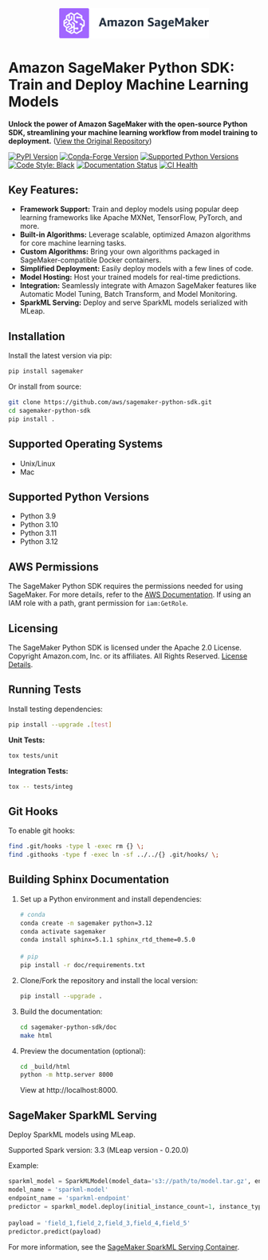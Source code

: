 <div align="center">
  <img src="https://github.com/aws/sagemaker-python-sdk/raw/master/branding/icon/sagemaker-banner.png" alt="SageMaker" width="300">
</div>

# Amazon SageMaker Python SDK: Train and Deploy Machine Learning Models

**Unlock the power of Amazon SageMaker with the open-source Python SDK, streamlining your machine learning workflow from model training to deployment.**  ([View the Original Repository](https://github.com/aws/sagemaker-python-sdk))

[![PyPI Version](https://img.shields.io/pypi/v/sagemaker.svg)](https://pypi.python.org/pypi/sagemaker)
[![Conda-Forge Version](https://img.shields.io/conda/vn/conda-forge/sagemaker-python-sdk.svg)](https://anaconda.org/conda-forge/sagemaker-python-sdk)
[![Supported Python Versions](https://img.shields.io/pypi/pyversions/sagemaker.svg)](https://pypi.python.org/pypi/sagemaker)
[![Code Style: Black](https://img.shields.io/badge/code_style-black-000000.svg)](https://github.com/python/black)
[![Documentation Status](https://readthedocs.org/projects/sagemaker/badge/?version=stable)](https://sagemaker.readthedocs.io/en/stable/)
[![CI Health](https://github.com/aws/sagemaker-python-sdk/actions/workflows/codebuild-ci-health.yml/badge.svg)](https://github.com/aws/sagemaker-python-sdk/actions/workflows/codebuild-ci-health.yml)

## Key Features:

*   **Framework Support:** Train and deploy models using popular deep learning frameworks like Apache MXNet, TensorFlow, PyTorch, and more.
*   **Built-in Algorithms:** Leverage scalable, optimized Amazon algorithms for core machine learning tasks.
*   **Custom Algorithms:** Bring your own algorithms packaged in SageMaker-compatible Docker containers.
*   **Simplified Deployment:** Easily deploy models with a few lines of code.
*   **Model Hosting:** Host your trained models for real-time predictions.
*   **Integration:** Seamlessly integrate with Amazon SageMaker features like Automatic Model Tuning, Batch Transform, and Model Monitoring.
*   **SparkML Serving:** Deploy and serve SparkML models serialized with MLeap.

## Installation

Install the latest version via pip:

```bash
pip install sagemaker
```

Or install from source:

```bash
git clone https://github.com/aws/sagemaker-python-sdk.git
cd sagemaker-python-sdk
pip install .
```

## Supported Operating Systems

*   Unix/Linux
*   Mac

## Supported Python Versions

*   Python 3.9
*   Python 3.10
*   Python 3.11
*   Python 3.12

## AWS Permissions

The SageMaker Python SDK requires the permissions needed for using SageMaker.  For more details, refer to the [AWS Documentation](https://docs.aws.amazon.com/sagemaker/latest/dg/sagemaker-roles.html).  If using an IAM role with a path, grant permission for `iam:GetRole`.

## Licensing

The SageMaker Python SDK is licensed under the Apache 2.0 License. Copyright Amazon.com, Inc. or its affiliates. All Rights Reserved. [License Details](http://aws.amazon.com/apache2.0/).

## Running Tests

Install testing dependencies:
```bash
pip install --upgrade .[test]
```

**Unit Tests:**
```bash
tox tests/unit
```

**Integration Tests:**
```bash
tox -- tests/integ
```

## Git Hooks

To enable git hooks:
```bash
find .git/hooks -type l -exec rm {} \;
find .githooks -type f -exec ln -sf ../../{} .git/hooks/ \;
```

## Building Sphinx Documentation

1.  Set up a Python environment and install dependencies:

    ```bash
    # conda
    conda create -n sagemaker python=3.12
    conda activate sagemaker
    conda install sphinx=5.1.1 sphinx_rtd_theme=0.5.0

    # pip
    pip install -r doc/requirements.txt
    ```

2.  Clone/Fork the repository and install the local version:

    ```bash
    pip install --upgrade .
    ```
3.  Build the documentation:
    ```bash
    cd sagemaker-python-sdk/doc
    make html
    ```

4.  Preview the documentation (optional):
    ```bash
    cd _build/html
    python -m http.server 8000
    ```
    View at http://localhost:8000.

## SageMaker SparkML Serving

Deploy SparkML models using MLeap.

Supported Spark version: 3.3 (MLeap version - 0.20.0)

Example:
```python
sparkml_model = SparkMLModel(model_data='s3://path/to/model.tar.gz', env={'SAGEMAKER_SPARKML_SCHEMA': schema})
model_name = 'sparkml-model'
endpoint_name = 'sparkml-endpoint'
predictor = sparkml_model.deploy(initial_instance_count=1, instance_type='ml.c4.xlarge', endpoint_name=endpoint_name)

payload = 'field_1,field_2,field_3,field_4,field_5'
predictor.predict(payload)
```

For more information, see the [SageMaker SparkML Serving Container](https://github.com/aws/sagemaker-sparkml-serving-container).